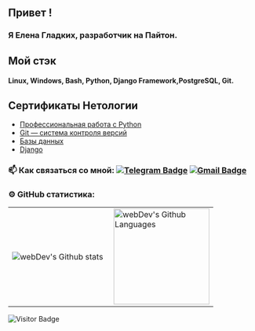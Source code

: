 ## Привет !
### Я Елена Гладких, разработчик на Пайтон.

## Мой стэк
#### Linux, Windows, Bash, Python, Django Framework,PostgreSQL, Git.


## Сертификаты Нетологии

 * [Профессиональная работа с Python](https://netology.ru/backend/api/user/programs/29956/pdf_certificate)
 * [Git — система контроля версий](https://netology.ru/backend/api/user/programs/27308/pdf_certificate)
 * [Базы данных](https://netology.ru/backend/api/user/programs/29949/pdf_certificate)
 * [Django](https://netology.ru/backend/api/user/programs/29808/pdf_certificate)
 

### :mailbox: Как связаться со мной: [![Telegram Badge](https://img.shields.io/badge/-ElenaGladkih-blue?style=flat&logo=Telegram&logoColor=white)](https://t.me/Glhelena) [![Gmail Badge](https://img.shields.io/badge/-Gmail-red?style=flat&logo=Gmail&logoColor=white)](mailto:gladkihelena0110@gmail.com)


### ⚙️ GitHub статистика:

<table>
  <tr>
    <td>
      <img align="left" src="http://github-readme-streak-stats.herokuapp.com?user=Elena20221&theme=dark&background=000000" alt="webDev's Github stats" />
    </td>
    <td>
      <img height="195px" align="right" alt="webDev's Github Languages" src="https://github-readme-stats-sigma-five.vercel.app/api/top-langs/?username=Elena20221&layout=compact&theme=vision-friendly-dark" />
    </td>
  </tr>
</table>

![Visitor Badge](https://visitor-badge.laobi.icu/badge?page_id=Elena20221)
